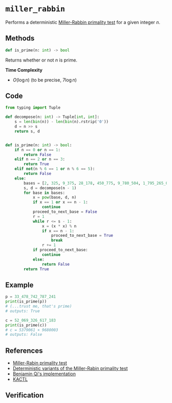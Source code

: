 # `miller_rabbin`
Performs a deterministic [Miller-Rabbin primality test](https://en.wikipedia.org/wiki/Miller%E2%80%93Rabin_primality_test) for a given integer $n$.

## Methods
```python
def is_prime(n: int) -> bool
```

Returns whether or not $n$ is prime.

**Time Complexity**
- $O(\log n)$ (to be precise, $7 \log n$)

## Code
```python
from typing import Tuple
```

```python
def decompose(n: int) -> Tuple[int, int]:
    s = len(bin(n)) - len(bin(n).rstrip('0'))
    d = n >> s
    return s, d


def is_prime(n: int) -> bool:
    if n == 0 or n == 1:
        return False
    elif n == 2 or n == 3:
        return True
    elif not(n % 6 == 1 or n % 6 == 5):
        return False
    else:
        bases = [2, 325, 9_375, 28_178, 450_775, 9_780_504, 1_795_265_022]
        s, d = decompose(n - 1)
        for base in bases:
            x = pow(base, d, n)
            if x == 1 or x == n - 1:
                continue
            proceed_to_next_base = False
            r = 1
            while r <= s - 1:
                x = (x * x) % n
                if x == n - 1:
                    proceed_to_next_base = True
                    break
                r += 1
            if proceed_to_next_base:
                continue
            else:
                return False
        return True
```

## Example
```python
p = 33_478_742_787_241
print(is_prime(p))
# (...trust me, that's prime)
# outputs: True

c = 52_069_326_617_183
print(is_prime(c))
# c = 5379061 × 9680003
# outputs: False
```

## References
- [Miller-Rabin primality test](https://en.wikipedia.org/wiki/Miller%E2%80%93Rabin_primality_test)
- [Deterministic variants of the Miller-Rabin primality test](https://miller-rabin.appspot.com/)
- [Benjamin Qi's implementation](https://github.com/bqi343/USACO/blob/master/Implementations/content/number-theory%20(11.1)/Primality/MillerRabin.h)
- [KACTL](https://github.com/kth-competitive-programming/kactl/blob/main/content/number-theory/MillerRabin.h)

## Verification
